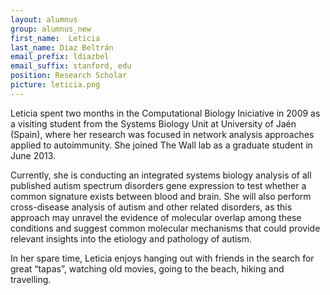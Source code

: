```yaml
---
layout: alumnus
group: alumnus_new
first_name:  Leticia 
last_name: Diaz Beltrán
email_prefix: ldiazbel
email_suffix: stanford, edu
position: Research Scholar
picture: leticia.png
---
```



Leticia spent two months in the Computational Biology Iniciative in 2009 as a visiting student from the Systems Biology Unit at University of Jaén (Spain), where her research was focused in network analysis approaches applied to autoimmunity. She joined The Wall lab as a graduate student in June 2013.

Currently, she is conducting an integrated systems biology analysis of all published autism spectrum disorders gene expression to test whether a common signature exists between blood and brain. She will also perform cross-disease analysis of autism and other related disorders, as this approach may unravel the evidence of molecular overlap among these conditions and suggest common molecular mechanisms that could provide relevant insights into the etiology and pathology of autism.

In her spare time, Leticia enjoys hanging out with friends in the search for great “tapas”, watching old movies, going to the beach, hiking and travelling.
